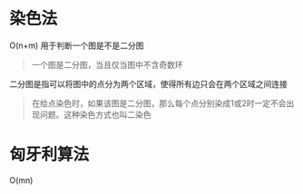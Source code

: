 # 染色法
O(n+m)
用于判断一个图是不是二分图

>一个图是二分图，当且仅当图中不含奇数环

二分图是指可以将图中的点分为两个区域，使得所有边只会在两个区域之间连接

>在给点染色时，如果该图是二分图，那么每个点分别染成1或2时一定不会出现问题。这种染色方式也叫二染色


# 匈牙利算法
O(mn)
